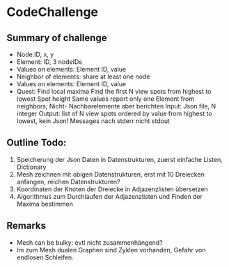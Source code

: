 # CodeChallenge

## Summary of challenge
- Node:ID, x, y
- Element: ID, 3 nodeIDs
- Values on elements: Element ID, value
- Neighbor of elements: share at least one node
- Values on elements: Element ID, value
- Quest:
Find local maxima
Find the first N view spots from highest to lowest Spot height
Same values report only one Element from neighbors; Nicht- Nachbarelemente aber berichten
Input: Json file, N integer
Output: list of N view spots ordered by value from highest to lowest, kein Json!
Messages nach stderr nicht stdout

## Outline Todo:
1. Speicherung der Json Daten in Datenstrukturen, zuerst einfache Listen, Dictionary
2. Mesh zeichnen mit obigen Datenstrukturen, erst mit 10 Dreiecken anfangen, reichen Datenstrukturen?
3. Koordinaten der Knoten der Dreiecke in Adjazenzlisten übersetzen
4. Algorithmus zum Durchlaufen der Adjazenzlisten und Finden der Maxima bestimmen

## Remarks
- Mesh can be bulky: evtl nicht zusammenhängend?
- Im zum Mesh dualen Graphen sind Zyklen vorhanden, Gefahr von endlosen Schleifen.
